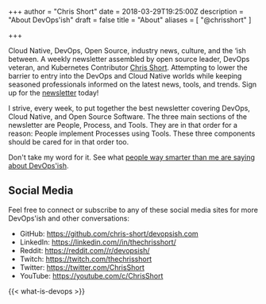 +++
author = "Chris Short"
date = 2018-03-29T19:25:00Z
description = "About DevOps'ish"
draft = false
title = "About"
aliases = [
    "@chrisshort"
]

+++


Cloud Native, DevOps, Open Source, industry news, culture, and the ‘ish between. A weekly newsletter assembled by open source leader, DevOps veteran, and Kubernetes Contributor [Chris Short](https://chrisshort.me/). Attempting to lower the barrier to entry into the DevOps and Cloud Native worlds while keeping seasoned professionals informed on the latest news, tools, and trends. Sign up for the [newsletter](/subscribe/) today!

I strive, every week, to put together the best newsletter covering DevOps, Cloud Native, and Open Source Software. The three main sections of the newsletter are People, Process, and Tools. They are in that order for a reason: People implement Processes using Tools. These three components should be cared for in that order too.

Don't take my word for it. See what [people way smarter than me are saying about DevOps'ish](/praise/).

## Social Media

Feel free to connect or subscribe to any of these social media sites for more DevOps'ish and other conversations:

* GitHub: <https://github.com/chris-short/devopsish.com>
* LinkedIn: <https://linkedin.com//in/thechrisshort/>
* Reddit: <https://reddit.com//r/devopsish/>
* Twitch: <https://twitch.com/thechrisshort>
* Twitter: <https://twitter.com/ChrisShort>
* YouTube: <https://youtube.com/c/ChrisShort>

{{< what-is-devops >}}
